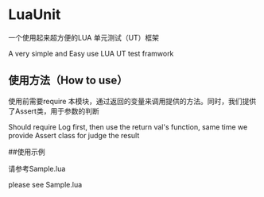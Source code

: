 # LuaUnit

一个使用起来超方便的LUA 单元测试（UT）框架

A very simple and Easy use LUA UT test framwork


## 使用方法（How to use）
使用前需要require 本模块，通过返回的变量来调用提供的方法。同时，我们提供了Assert类，用于参数的判断

Should require Log first, then use the return val's function, same time we provide Assert class for judge the result

##使用示例

请参考Sample.lua

please see Sample.lua

